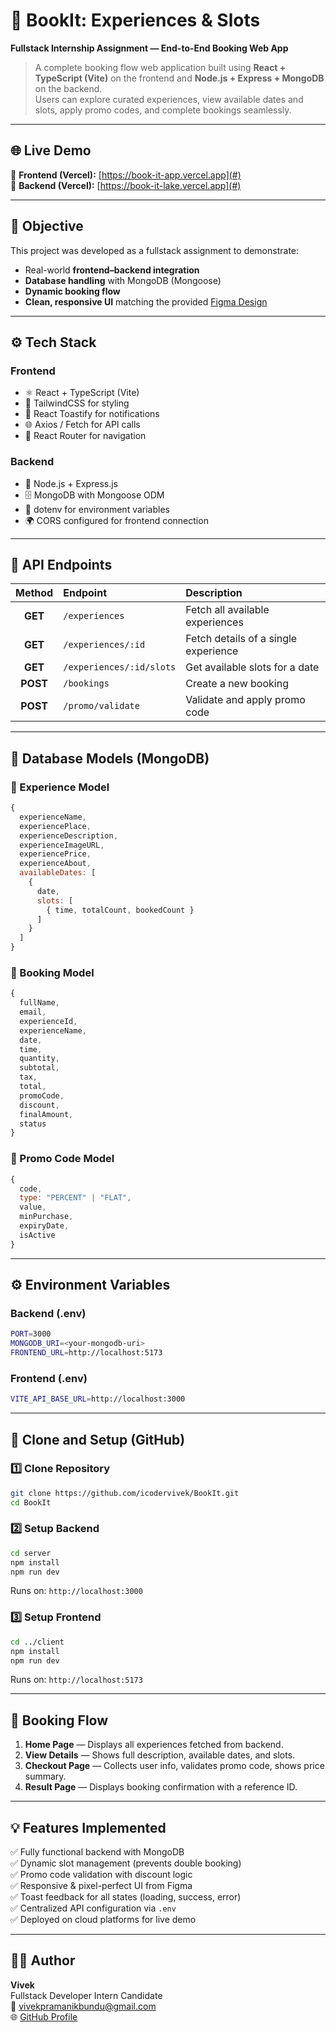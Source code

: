 # 🧳 BookIt: Experiences & Slots
**Fullstack Internship Assignment — End-to-End Booking Web App**

> A complete booking flow web application built using **React + TypeScript (Vite)** on the frontend and **Node.js + Express + MongoDB** on the backend.  
> Users can explore curated experiences, view available dates and slots, apply promo codes, and complete bookings seamlessly.

---

## 🌐 Live Demo
🔗 **Frontend (Vercel):** [https://book-it-app.vercel.app](#)  
🔗 **Backend (Vercel):** [https://book-it-lake.vercel.app](#)

---

## 🎯 Objective
This project was developed as a fullstack assignment to demonstrate:
- Real-world **frontend–backend integration**
- **Database handling** with MongoDB (Mongoose)
- **Dynamic booking flow**
- **Clean, responsive UI** matching the provided [Figma Design](https://www.figma.com/design/8X6E1Ev8YdtZ3erV0Iifvb/HD-booking?node-id=0-1&p=f&t=K4scwnxfIHmfbb2a-0)

---

## ⚙️ Tech Stack

### **Frontend**
- ⚛️ React + TypeScript (Vite)
- 🎨 TailwindCSS for styling
- 🍞 React Toastify for notifications
- 🌐 Axios / Fetch for API calls
- 🔄 React Router for navigation

### **Backend**
- 🧩 Node.js + Express.js
- 🗄️ MongoDB with Mongoose ODM
- 🔐 dotenv for environment variables
- 🌍 CORS configured for frontend connection

---

## 🔌 API Endpoints

| Method | Endpoint | Description |
|:--:|:--|:--|
| **GET** | `/experiences` | Fetch all available experiences |
| **GET** | `/experiences/:id` | Fetch details of a single experience |
| **GET** | `/experiences/:id/slots` | Get available slots for a date |
| **POST** | `/bookings` | Create a new booking |
| **POST** | `/promo/validate` | Validate and apply promo code |

---

## 🧩 Database Models (MongoDB)

### 🧭 Experience Model
```js
{
  experienceName,
  experiencePlace,
  experienceDescription,
  experienceImageURL,
  experiencePrice,
  experienceAbout,
  availableDates: [
    {
      date,
      slots: [
        { time, totalCount, bookedCount }
      ]
    }
  ]
}
```

### 🧾 Booking Model
```js
{
  fullName,
  email,
  experienceId,
  experienceName,
  date,
  time,
  quantity,
  subtotal,
  tax,
  total,
  promoCode,
  discount,
  finalAmount,
  status
}
```

### 💸 Promo Code Model
```js
{
  code,
  type: "PERCENT" | "FLAT",
  value,
  minPurchase,
  expiryDate,
  isActive
}
```

---

## ⚙️ Environment Variables

### **Backend (.env)**
```bash
PORT=3000
MONGODB_URI=<your-mongodb-uri>
FRONTEND_URL=http://localhost:5173
```

### **Frontend (.env)**
```bash
VITE_API_BASE_URL=http://localhost:3000
```

---

## 🧰 Clone and Setup (GitHub)

### 1️⃣ Clone Repository
```bash
git clone https://github.com/icodervivek/BookIt.git
cd BookIt
```

### 2️⃣ Setup Backend
```bash
cd server
npm install
npm run dev
```
Runs on: `http://localhost:3000`

### 3️⃣ Setup Frontend
```bash
cd ../client
npm install
npm run dev
```
Runs on: `http://localhost:5173`

---

## 🔄 Booking Flow

1. **Home Page** — Displays all experiences fetched from backend.  
2. **View Details** — Shows full description, available dates, and slots.  
3. **Checkout Page** — Collects user info, validates promo code, shows price summary.  
4. **Result Page** — Displays booking confirmation with a reference ID.

---

## 💡 Features Implemented

✅ Fully functional backend with MongoDB  
✅ Dynamic slot management (prevents double booking)  
✅ Promo code validation with discount logic  
✅ Responsive & pixel-perfect UI from Figma  
✅ Toast feedback for all states (loading, success, error)  
✅ Centralized API configuration via `.env`  
✅ Deployed on cloud platforms for live demo  

---

## 👩‍💻 Author
**Vivek**  
Fullstack Developer Intern Candidate  
📧 [vivekpramanikbundu@gmail.com](mailto:vivekpramanikbundu@gmail.com)  
🌐 [GitHub Profile](https://github.com/icodervivek)
